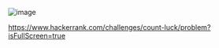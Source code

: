 ![image](https://github.com/user-attachments/assets/e03df031-03d2-4cce-b3d6-65d19fdf4151)

https://www.hackerrank.com/challenges/count-luck/problem?isFullScreen=true
